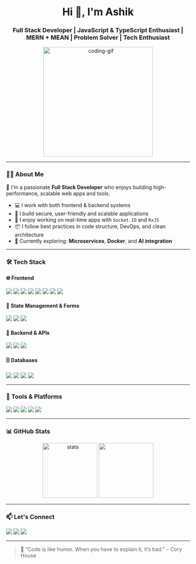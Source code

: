 <!-- Profile Header -->
<h1 align="center">Hi 👋, I'm Ashik</h1>
<h3 align="center">Full Stack Developer | JavaScript & TypeScript Enthusiast | MERN + MEAN | Problem Solver | Tech Enthusiast</h3>

<p align="center">
  <img src="https://media.giphy.com/media/qgQUggAC3Pfv687qPC/giphy.gif" width="300" alt="coding-gif"/>
</p>

---

### 🧑‍💻 About Me

🚀 I'm a passionate **Full Stack Developer** who enjoys building high-performance, scalable web apps and tools.

- 💻 I work with both frontend & backend systems  
- 🔐 I build secure, user-friendly and scalable applications  
- 🔄 I enjoy working on real-time apps with `Socket.IO` and `RxJS`  
- 📦 I follow best practices in code structure, DevOps, and clean architecture  
- 🔧 Currently exploring: **Microservices**, **Docker**, and **AI integration**

---

### 🛠️ Tech Stack

#### 🌐 Frontend
<p>
  <img src="https://img.shields.io/badge/HTML5-E34F26?logo=html5&logoColor=white" />
  <img src="https://img.shields.io/badge/CSS3-1572B6?logo=css3&logoColor=white" />
  <img src="https://img.shields.io/badge/SCSS-CC6699?logo=sass&logoColor=white" />
  <img src="https://img.shields.io/badge/Bootstrap-563D7C?logo=bootstrap&logoColor=white" />
  <img src="https://img.shields.io/badge/Tailwind_CSS-38B2AC?logo=tailwind-css&logoColor=white" />
  <img src="https://img.shields.io/badge/React-61DAFB?logo=react&logoColor=black" />
  <img src="https://img.shields.io/badge/Next.js-000000?logo=nextdotjs&logoColor=white" />
  <img src="https://img.shields.io/badge/Angular-DD0031?logo=angular&logoColor=white" />
</p>

#### 🧠 State Management & Forms
<p>
  <img src="https://img.shields.io/badge/Redux-593D88?logo=redux&logoColor=white" />
  <img src="https://img.shields.io/badge/React Hook Form-EC5990?logo=reacthookform&logoColor=white" />
  <img src="https://img.shields.io/badge/RxJS-B7178C?logo=reactivex&logoColor=white" />
</p>

#### 🧩 Backend & APIs
<p>
  <img src="https://img.shields.io/badge/Node.js-339933?logo=nodedotjs&logoColor=white" />
  <img src="https://img.shields.io/badge/Express.js-000000?logo=express&logoColor=white" />
  <img src="https://img.shields.io/badge/Socket.IO-010101?logo=socket.io&logoColor=white" />
</p>

#### 🗄️ Databases
<p>
  <img src="https://img.shields.io/badge/MongoDB-47A248?logo=mongodb&logoColor=white" />
  <img src="https://img.shields.io/badge/MySQL-4479A1?logo=mysql&logoColor=white" />
  <img src="https://img.shields.io/badge/PostgreSQL-336791?logo=postgresql&logoColor=white" />
  <img src="https://img.shields.io/badge/NoSQL-8A2BE2?logo=databricks&logoColor=white" />
</p>

---

### 🧰 Tools & Platforms

<p>
  <img src="https://img.shields.io/badge/Git-F05032?logo=git&logoColor=white" />
  <img src="https://img.shields.io/badge/GitHub-181717?logo=github&logoColor=white" />
  <img src="https://img.shields.io/badge/Vercel-000000?logo=vercel&logoColor=white" />
  <img src="https://img.shields.io/badge/Figma-F24E1E?logo=figma&logoColor=white" />
  <img src="https://img.shields.io/badge/Visual Studio Code-007ACC?logo=visualstudiocode&logoColor=white" />
</p>

---

### 📊 GitHub Stats

<p align="center">
  <img src="https://github-readme-stats.vercel.app/api?username=your-username&show_icons=true&theme=radical" alt="stats" height="150"/>
  <img src="https://github-readme-stats.vercel.app/api/top-langs/?username=your-username&layout=compact&theme=radical" height="150"/>
</p>

---

### 📫 Let's Connect

<p>
  <a href="mailto:your.email@example.com"><img src="https://img.shields.io/badge/Email-D14836?logo=gmail&logoColor=white" /></a>
  <a href="https://www.linkedin.com/in/your-linkedin/"><img src="https://img.shields.io/badge/LinkedIn-0077B5?logo=linkedin&logoColor=white" /></a>
  <a href="https://twitter.com/yourhandle"><img src="https://img.shields.io/badge/Twitter-1DA1F2?logo=twitter&logoColor=white" /></a>
</p>

---

> 🧠 “Code is like humor. When you have to explain it, it’s bad.” – Cory House

